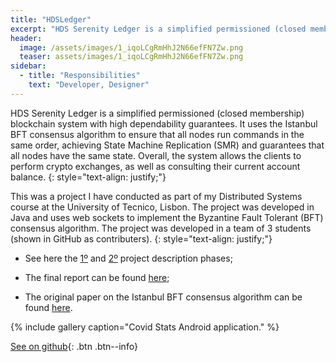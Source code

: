 ```yaml
---
title: "HDSLedger"
excerpt: "HDS Serenity Ledger is a simplified permissioned (closed membership) blockchain system with high dependability guarantees."
header:
  image: /assets/images/1_iqoLCgRmHhJ2N66efFN7Zw.png
  teaser: assets/images/1_iqoLCgRmHhJ2N66efFN7Zw.png
sidebar:
  - title: "Responsibilities"
    text: "Developer, Designer"
---
```


HDS Serenity Ledger is a simplified permissioned (closed membership) blockchain system with high dependability guarantees. It uses the Istanbul BFT consensus algorithm to ensure that all nodes run commands in the same order, achieving State Machine Replication (SMR) and guarantees that all nodes have the same state. Overall, the system allows the clients to perform crypto exchanges, as well as consulting their current account balance.
{: style="text-align: justify;"}

This was a project I have conducted as part of my Distributed Systems course at the University of Tecnico, Lisbon. The project was developed in Java and uses web sockets to implement the Byzantine Fault Tolerant (BFT) consensus algorithm. The project was developed in a team of 3 students (shown in GitHub as contributers).
{: style="text-align: justify;"}

- See here the [1º](https://github.com/MiguelRocha2001/SEC-HDSLedger-G04/blob/main/docs/SEC-2324%20project%20-%20stage%201.pdf) and [2º](https://github.com/MiguelRocha2001/SEC-HDSLedger-G04/blob/main/docs/SEC-2324%20project%20-%20stage%202.pdf) project description phases;

- The final report can be found [here](https://github.com/MiguelRocha2001/SEC-HDSLedger-G04/blob/main/docs/Report.pdf);

- The original paper on the Istanbul BFT consensus algorithm can be found [here](https://arxiv.org/abs/2002.03613).

{% include gallery caption="Covid Stats Android application." %}

[See on github](https://github.com/MiguelRocha2001/SEC-HDSLedger-G04){: .btn .btn--info}